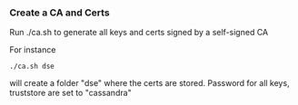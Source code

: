 ### Create a CA and Certs
Run ./ca.sh <certname> to generate all keys and certs signed by a self-signed CA

For instance 

```
./ca.sh dse
```
will create a folder "dse" where the certs are stored.
Password for all keys, truststore are set to "cassandra"